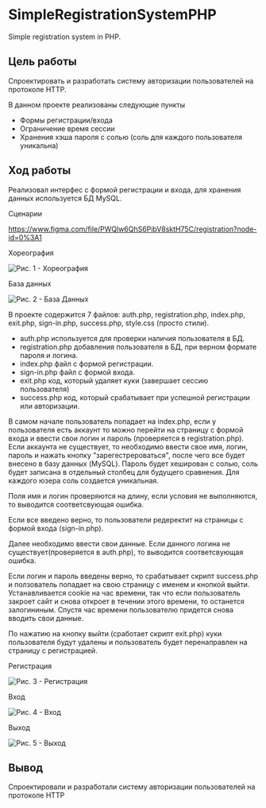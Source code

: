 # SimpleRegistrationSystemPHP
Simple registration system in PHP.

## Цель работы
Спроектировать и разработать систему авторизации пользователей на протоколе HTTP.

В данном проекте реализованы следующие пункты
- Формы регистрации/входа
- Ограничение время сессии
- Хранения хэша пароля с солью (соль для каждого пользователя уникальна)

## Ход работы

Реализовал интерфес с формой регистрации и входа, для хранения данных используется БД MySQL.

Сценарии

https://www.figma.com/file/PWQlw6QhS6PibV8sktH75C/registration?node-id=0%3A1

Хореография

![Рис. 1 - Хореография](https://github.com/ideahold/SimpleRegistrationSystemPHP/blob/main/%D0%A5%D0%BE%D1%80%D0%B5%D0%BE%D0%B3%D1%80%D0%B0%D1%84%D0%B8%D1%8F.png)

База данных

![Рис. 2 - База Данных](https://github.com/ideahold/SimpleRegistrationSystemPHP/blob/main/%D0%B1%D0%B4.png)

В проекте содержится 7 файлов: auth.php, registration.php, index.php, exit.php, sign-in.php, success.php, style.css (просто стили).

- auth.php используется для проверки наличия пользователя в БД.
- registration.php добавления пользователя в БД, при верном формате пароля и логина.
- index.php файл с формой регистрации.
- sign-in.php файл с формой входа.
- exit.php код, который удаляет куки (завершает сессию пользователя)
- success.php код, который срабатывает при успешной регистрации или авторизации.

В самом начале пользователь попадает на index.php, если у пользователя есть аккаунт то можно перейти на страницу с формой входа и ввести свои логин и пароль (проверяется в registration.php).
Если аккаунта не существует, то необходимо ввести свое имя, логин, пароль и нажать кнопку "зарегестрероваться", после чего все будет внесено в базу данных (MySQL). Пароль будет хеширован с солью, соль будет записана в отдельный столбец для будущего сравнения. Для каждого юзера соль создается уникальная.

Поля имя и логин проверяются на длину, если условия не выполняются, то выводится соответсвующая ошибка.

Если все введено верно, то пользователи редеректит на страницы с формой входа (sign-in.php).

Далее необходимо ввести свои данные. Если данного логина не существует(проверяется в auth.php), то выводится соответсвующая ошибка.

Если логин и пароль введены верно, то срабатывает скрипт success.php и ползователь попадает на свою страницу с именем и кнопкой выйти. Устанавливается cookie на час времени, так что если пользователь закроет сайт и снова откроет в течении этого времени, то останется залогининым. Спустя час времени пользователю придется снова вводить свои данные.

По нажатию на кнопку выйти (сработает скрипт exit.php) куки пользователя будут удалены и пользователь будет перенаправлен на страницу с регистрацией.

Регистрация

![Рис. 3 - Регистрация](https://github.com/ideahold/SimpleRegistrationSystemPHP/blob/main/registration.png)

Вход

![Рис. 4 - Вход](https://github.com/ideahold/SimpleRegistrationSystemPHP/blob/main/auth.png)

Выход

![Рис. 5 - Выход](https://github.com/ideahold/SimpleRegistrationSystemPHP/blob/main/exit.png)


## Вывод
Спроектировали и разработали систему авторизации пользователей на протоколе HTTP




